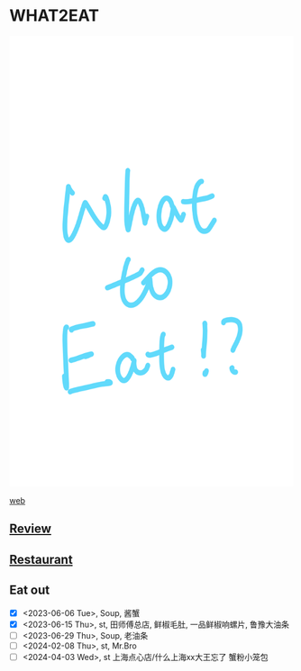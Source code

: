 # WHAT2EAT
<img src="WHAT2EAT.png" height="800"/>

[web](http://176.122.188.70:3000)

## [Review](./what2eat_webapp/what2eat_server/data/reviews.md)

## [Restaurant](./what2eat_webapp/what2eat_server/data/restaurants.md)

## Eat out
- [x] <2023-06-06 Tue>, Soup, 酱蟹
- [x] <2023-06-15 Thu>, st, 田师傅总店, 鲜椒毛肚, 一品鲜椒响螺片, 鲁豫大油条
- [ ] <2023-06-29 Thu>, Soup, 老油条
- [ ] <2024-02-08 Thu>, st, Mr.Bro
- [ ] <2024-04-03 Wed>, st 上海点心店/什么上海xx大王忘了 蟹粉小笼包
